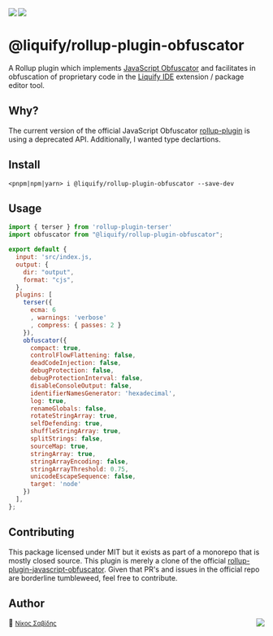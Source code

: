 <img src="https://img.shields.io/circleci/build/github/panoply/liquify/circleci-project-setup?token=54a787fdd39139be0add226455eb4d07f34f9d3f&style=flat-square&logo=CircleCI&label=&labelColor=555" align="left" />&nbsp;&nbsp;<img align="left" src="https://img.shields.io/librariesio/release/npm/@liquify/specs?style=flat-square&label=&logoWidth=28&labelColor=555&logo=data:image/svg+xml;base64,PHN2ZyB4bWxucz0iaHR0cDovL3d3dy53My5vcmcvMjAwMC9zdmciIHZpZXdCb3g9IjAgMCAyNCA5LjMzIj48dGl0bGU+bnBtPC90aXRsZT48cGF0aCBkPSJNMCwwVjhINi42N1Y5LjMzSDEyVjhIMjRWMFpNNi42Nyw2LjY2SDUuMzN2LTRINHY0SDEuMzRWMS4zM0g2LjY3Wm00LDBWOEg4VjEuMzNoNS4zM1Y2LjY2SDEwLjY3Wm0xMiwwSDIxLjM0di00SDIwdjRIMTguNjd2LTRIMTcuMzR2NEgxNC42N1YxLjMzaDhabS0xMi00SDEyVjUuMzNIMTAuNjZaIiBzdHlsZT0iZmlsbDojZmZmIi8+PC9zdmc+" />

# @liquify/rollup-plugin-obfuscator

A Rollup plugin which implements [JavaScript Obfuscator](https://github.com/javascript-obfuscator/javascript-obfuscator) and facilitates in obfuscation of proprietary code in the [Liquify IDE](#) extension / package editor tool.

## Why?

The current version of the official JavaScript Obfuscator [rollup-plugin](https://github.com/javascript-obfuscator/) is using a deprecated API. Additionally, I wanted type declartions.

## Install

```cli
<pnpm|npm|yarn> i @liquify/rollup-plugin-obfuscator --save-dev
```

## Usage

```js
import { terser } from 'rollup-plugin-terser'
import obfuscator from "@liquify/rollup-plugin-obfuscator";

export default {
  input: 'src/index.js,
  output: {
    dir: "output",
    format: "cjs",
  },
  plugins: [
    terser({
      ecma: 6
      , warnings: 'verbose'
      , compress: { passes: 2 }
    }),
    obfuscator({
      compact: true,
      controlFlowFlattening: false,
      deadCodeInjection: false,
      debugProtection: false,
      debugProtectionInterval: false,
      disableConsoleOutput: false,
      identifierNamesGenerator: 'hexadecimal',
      log: true,
      renameGlobals: false,
      rotateStringArray: true,
      selfDefending: true,
      shuffleStringArray: true,
      splitStrings: false,
      sourceMap: true,
      stringArray: true,
      stringArrayEncoding: false,
      stringArrayThreshold: 0.75,
      unicodeEscapeSequence: false,
      target: 'node'
    })
  ],
};
```

## Contributing

This package licensed under MIT but it exists as part of a monorepo that is mostly closed source. This plugin is merely a clone of the official [rollup-plugin-javascript-obfuscator](https://github.com/javascript-obfuscator/rollup-plugin-javascript-obfuscator/). Given that PR's and issues in the official repo are borderline tumbleweed, feel free to contribute.

## Author

🥛 <small>[Νίκος Σαβίδης](mailto:nicos@gmx.com)</small> <img align="right" src="https://img.shields.io/badge/-@sisselsiv-1DA1F2?logo=twitter&logoColor=fff" />
